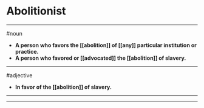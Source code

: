 # Abolitionist
---
#noun
- **A person who favors the [[abolition]] of [[any]] particular institution or practice.**
- **A person who favored or [[advocated]] the [[abolition]] of slavery.**
---
#adjective
- **In favor of the [[abolition]] of slavery.**
---
---
